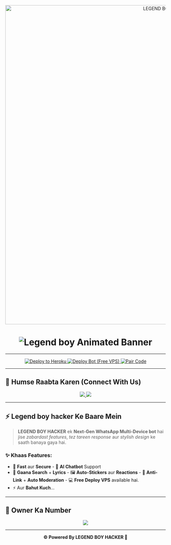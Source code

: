 <p align="center">
  <img src="https://url.bwmxmd.online/Adams.axp0obxd.jpg" alt="LEGEND BOY HACKER" width="1000"/>
</p>

<h1 align="center">
  <img src="https://readme-typing-svg.herokuapp.com?font=Orbitron&size=45&duration=4000&pause=1000&color=FF00FF&center=true&vCenter=true&repeat=true&width=1000&height=100&lines=⚡+LEGEND BOY+Powerful+Bot+⚡;Next+Gen+WhatsApp+AI+Bot;Fast+%7C+Secure+%7C+Multi-Device;Deploy+Now+and+Rule+🚀" alt="Legend boy Animated Banner" />
</h1>

---

<p align="center">
  <a href="https://dashboard.heroku.com/new?template=https://github.com/Saqlainali1122/MD-bot-">
    <img src="https://img.shields.io/badge/Deploy%20To%20Heroku-7952B3?style=for-the-badge&logo=heroku&logoColor=white" alt="Deploy to Heroku"/>
  </a>
  <a href="https://github.com/Saqlainali1122/MD-bot/">
    <img src="https://img.shields.io/badge/Deploy%20Bot%20(Free%20VPS)-000000?style=for-the-badge&logo=vercel&logoColor=white" alt="Deploy Bot (Free VPS)"/>
  </a>
  <a href="https://github.com/Saqlainali1122/MD-bot/">
    <img src="https://img.shields.io/badge/Get%20Pair%20Code-00C7B7?style=for-the-badge&logo=render&logoColor=white" alt="Pair Code"/>
  </a>
</p>

---

## 📱 Humse Raabta Karen (Connect With Us)

<p align="center">
  <a href="https://github.com/Saqlainali1122/MD-bot/LEGEND BOY HACKER-">
    <img src="https://img.shields.io/badge/GitHub%20Repository-100000?style=for-the-badge&logo=github&logoColor=white" />
  </a>
  <a href="please join my bot">
    <img src="https://img.shields.io/badge/WhatsApp%20Channel-128C7E?style=for-the-badge&logo=whatsapp&logoColor=white" />
  </a>
</p>

---

## ⚡ Legend boy hacker Ke Baare Mein

> **LEGEND BOY HACKER** ek **Next-Gen WhatsApp Multi-Device bot** hai jise
> *zabardast features*, *tez tareen response* aur *stylish design* ke saath banaya gaya hai.

### ✨ Khaas Features:
- 🚀 **Fast** aur **Secure** - 🤖 **AI Chatbot** Support  
- 🎵 **Gaana Search** + **Lyrics** - 🖼 **Auto-Stickers** aur **Reactions** - 🔗 **Anti-Link** + **Auto Moderation** - 💻 **Free Deploy VPS** available hai.
- ⚡ Aur **Bahut Kuch**...  

---

## 👑 Owner Ka Number

<p align="center">
  <a href="https://wa.me/923244180461">
    <img src="https://img.shields.io/badge/Owner%20Contact-923244180461-25D366?style=for-the-badge&logo=whatsapp&logoColor=white" />
  </a>
</p>

---

<p align="center">
  <b>© Powered By LEGEND BOY HACKER 🤖</b>
</p>
